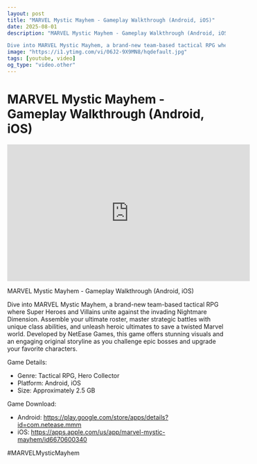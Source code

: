 ```yaml
---
layout: post
title: "MARVEL Mystic Mayhem - Gameplay Walkthrough (Android, iOS)"
date: 2025-08-01
description: "MARVEL Mystic Mayhem - Gameplay Walkthrough (Android, iOS)

Dive into MARVEL Mystic Mayhem, a brand-new team-based tactical RPG where Super Heroes and V..."
image: "https://i1.ytimg.com/vi/06J2-9X9MN8/hqdefault.jpg"
tags: [youtube, video]
og_type: "video.other"
---
```


<script type="application/ld+json">
{
  "@context": "http://schema.org",
  "@type": "VideoObject",
  "name": "MARVEL Mystic Mayhem - Gameplay Walkthrough (Android, iOS)",
  "description": "MARVEL Mystic Mayhem - Gameplay Walkthrough (Android, iOS)\n\nDive into MARVEL Mystic Mayhem, a brand-new team-based tactical RPG where Super Heroes and Villains unite against the invading Nightmare Dimension. Assemble your ultimate roster, master strategic battles with unique class abilities, and unleash heroic ultimates to save a twisted Marvel world. Developed by NetEase Games, this game offers stunning visuals and an engaging original storyline as you challenge epic bosses and upgrade your favorite characters.\n\nGame Details:\n\n- Genre: Tactical RPG, Hero Collector\n- Platform: Android, iOS\n- Size: Approximately 2.5 GB\n\nGame Download:\n\n- Android: https://play.google.com/store/apps/details?id=com.netease.mmm\n- iOS: https://apps.apple.com/us/app/marvel-mystic-mayhem/id6670600340\n\n#MARVELMysticMayhem",
  "thumbnailUrl": "https://i1.ytimg.com/vi/06J2-9X9MN8/hqdefault.jpg",
  "uploadDate": "2025-08-01T21:00:01",
  "embedUrl": "https://www.youtube.com/embed/06J2-9X9MN8",
  "publisher": {
    "@type": "Person",
    "name": "Celo Zaga"
  },
  "mainEntityOfPage": {
    "@type": "WebPage",
    "@id": "https://celozaga.github.io/2025/08/01/marvel-mystic-mayhem---gameplay-walkthrough-(android,-ios)-06J2-9X9MN8.html"
  },
  "duration": "PT0M0S"
}
</script>

<script type="application/ld+json">
{
  "@context": "http://schema.org",
  "@type": "BlogPosting",
  "headline": "MARVEL Mystic Mayhem - Gameplay Walkthrough (Android, iOS)",
  "image": "https://i1.ytimg.com/vi/06J2-9X9MN8/hqdefault.jpg",
  "publisher": {
    "@type": "Person",
    "name": "Celo Zaga"
  },
  "url": "https://celozaga.github.io/2025/08/01/marvel-mystic-mayhem---gameplay-walkthrough-(android,-ios)-06J2-9X9MN8.html",
  "datePublished": "2025-08-01T21:00:01",
  "dateCreated": "2025-08-01T21:00:01",
  "dateModified": "2025-08-01T21:00:01",
  "description": "MARVEL Mystic Mayhem - Gameplay Walkthrough (Android, iOS)\n\nDive into MARVEL Mystic Mayhem, a brand-new team-based tactical RPG where Super Heroes and V...",
  "author": {
    "@type": "Person",
    "name": "Celo Zaga"
  },
  "mainEntityOfPage": {
    "@type": "WebPage",
    "@id": "https://celozaga.github.io/2025/08/01/marvel-mystic-mayhem---gameplay-walkthrough-(android,-ios)-06J2-9X9MN8.html"
  }
}
</script>

<h1 class="youtube-post-title">MARVEL Mystic Mayhem - Gameplay Walkthrough (Android, iOS)</h1>

<iframe width="560" height="315" src="https://www.youtube.com/embed/06J2-9X9MN8" class="youtube-post-embed" frameborder="0" allowfullscreen></iframe>

<p class="youtube-post-description">MARVEL Mystic Mayhem - Gameplay Walkthrough (Android, iOS)

Dive into MARVEL Mystic Mayhem, a brand-new team-based tactical RPG where Super Heroes and Villains unite against the invading Nightmare Dimension. Assemble your ultimate roster, master strategic battles with unique class abilities, and unleash heroic ultimates to save a twisted Marvel world. Developed by NetEase Games, this game offers stunning visuals and an engaging original storyline as you challenge epic bosses and upgrade your favorite characters.

Game Details:

- Genre: Tactical RPG, Hero Collector
- Platform: Android, iOS
- Size: Approximately 2.5 GB

Game Download:

- Android: https://play.google.com/store/apps/details?id=com.netease.mmm
- iOS: https://apps.apple.com/us/app/marvel-mystic-mayhem/id6670600340

#MARVELMysticMayhem</p>
